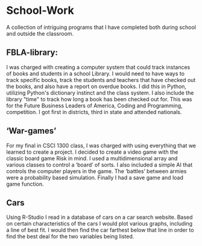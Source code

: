 # School-Work
A collection of intriguing programs that I have completed both during school and outside the classroom.


## FBLA-library:
I was charged with creating a computer system that could track instances of books and students in a school Library. I would need to have ways to track specific books, track the students and teachers that have checked out the books, and also have a report on overdue books. I did this in Python, utilizing Python's dictionary instinct and the class system. I also include the library "time" to track how long a book has been checked out for. This was for the Future Business Leaders of America, Coding and Programming, competition. I got first in districts, third in state and attended nationals.

## ‘War-games’
For my final in CSCI 1300 class, I was charged with using everything that we learned to create a project. I decided to create a video game with the classic board game Risk in mind. I used a multidimensional array and various classes to control a ‘board’ of sorts. I also included a simple AI that controls the computer players in the game. The ‘battles’ between armies were a probability based simulation. Finally I had a save game and load game function.

## Cars
Using R-Studio I read in a database of cars on a car search website. Based on certain characteristics of the cars I would plot various graphs, including a line of best fit. I would then find the car farthest below that line in order to find the best deal for the two variables being listed.
